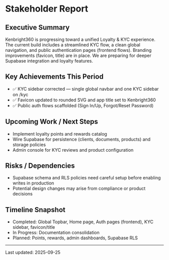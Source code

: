 # Stakeholder Report

## Executive Summary

Kenbright360 is progressing toward a unified Loyalty & KYC experience. The current build includes a streamlined KYC flow, a clean global navigation, and public authentication pages (frontend flows). Branding improvements (favicon, title) are in place. We are preparing for deeper Supabase integration and loyalty features.

## Key Achievements This Period

- ✅ KYC sidebar corrected — single global navbar and one KYC sidebar on /kyc
- ✅ Favicon updated to rounded SVG and app title set to Kenbright360
- ✅ Public auth flows scaffolded (Sign In/Up, Forgot/Reset Password)

## Upcoming Work / Next Steps

- Implement loyalty points and rewards catalog
- Wire Supabase for persistence (clients, documents, products) and storage policies
- Admin console for KYC reviews and product configuration

## Risks / Dependencies

- Supabase schema and RLS policies need careful setup before enabling writes in production
- Potential design changes may arise from compliance or product decisions

## Timeline Snapshot

- Completed: Global Topbar, Home page, Auth pages (frontend), KYC sidebar, favicon/title
- In Progress: Documentation consolidation
- Planned: Points, rewards, admin dashboards, Supabase RLS

---

Last updated: 2025-09-25
